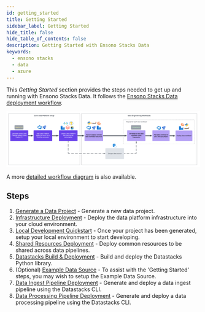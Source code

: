 ```yaml
---
id: getting_started
title: Getting Started
sidebar_label: Getting Started
hide_title: false
hide_table_of_contents: false
description: Getting Started with Ensono Stacks Data
keywords:
  - ensono stacks
  - data
  - azure
---
```


This _Getting Started_ section provides the steps needed to get up and running with Ensono Stacks Data. It follows the [Ensono Stacks Data deployment workflow](../architecture/architecture_data_azure.md).

![Ensono Stacks Data workflow - high-level](../images/stacks-data-workflow-high-level.png)

A more [detailed workflow diagram](../architecture/architecture_data_azure.md#detailed-workflow) is also available.

## Steps

1. [Generate a Data Project](./generate_project.md) - Generate a new data project.
2. [Infrastructure Deployment](./core_data_platform_deployment_azure.md) - Deploy the data platform infrastructure into your cloud environment.
3. [Local Development Quickstart](./dev_quickstart_data_azure.md) - Once your project has been generated, setup your local environment to start developing.
4. [Shared Resources Deployment](./shared_resources_deployment_azure.md) - Deploy common resources to be shared across data pipelines.
5. [Datastacks Build & Deployment](./datastacks_deployment_azure.md) - Build and deploy the Datastacks Python library.
6. (Optional) [Example Data Source](./example_data_source.md) - To assist with the 'Getting Started' steps, you may wish to setup the Example Data Source.
7. [Data Ingest Pipeline Deployment](./ingest_pipeline_deployment_azure.md) - Generate and deploy a data ingest pipeline using the Datastacks CLI.
8. [Data Processing Pipeline Deployment](./processing_pipeline_deployment_azure.md) - Generate and deploy a data processing pipeline using the Datastacks CLI.

